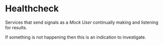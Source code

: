 

# Healthcheck

Services that send signals as a *Mock User* continually making and listening for results.


If something is not happening then this is an indication to investigate.
